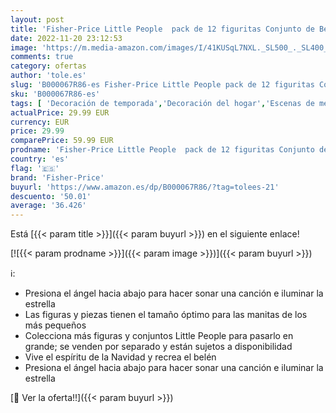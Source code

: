 ```yaml
---
layout: post
title: 'Fisher-Price Little People  pack de 12 figuritas Conjunto de Belén  juguetes bebés +1 año  Mattel J2404 '
date: 2022-11-20 23:12:53
image: 'https://m.media-amazon.com/images/I/41KUSqL7NXL._SL500_._SL400_.jpg'
comments: true
category: ofertas
author: 'tole.es'
slug: 'B000067R86-es Fisher-Price Little People pack de 12 figuritas Conjunto...'
sku: 'B000067R86-es'
tags: [ 'Decoración de temporada','Decoración del hogar','Escenas de mesa del nacimiento','Hogar y cocina','Nacimientos de navidad','bebés','fisher-price','🇪🇸', ]
actualPrice: 29.99 EUR
currency: EUR
price: 29.99
comparePrice: 59.99 EUR
prodname: 'Fisher-Price Little People  pack de 12 figuritas Conjunto de Belén  juguetes bebés +1 año  Mattel J2404 '
country: 'es'
flag: '🇪🇸'
brand: 'Fisher-Price'
buyurl: 'https://www.amazon.es/dp/B000067R86/?tag=tolees-21'
descuento: '50.01'
average: '36.426'
---
```


Está [{{< param title >}}]({{< param buyurl >}}) en el siguiente enlace!

[![{{< param prodname >}}]({{< param image >}})]({{< param buyurl >}})

ℹ️:

- Presiona el ángel hacia abajo para hacer sonar una canción e iluminar la estrella
- Las figuras y piezas tienen el tamaño óptimo para las manitas de los más pequeños
- Colecciona más figuras y conjuntos Little People para pasarlo en grande; se venden por separado y están sujetos a disponibilidad
- Vive el espíritu de la Navidad y recrea el belén
- Presiona el ángel hacia abajo para hacer sonar una canción e iluminar la estrella

[🛒 Ver la oferta!!]({{< param buyurl >}})
